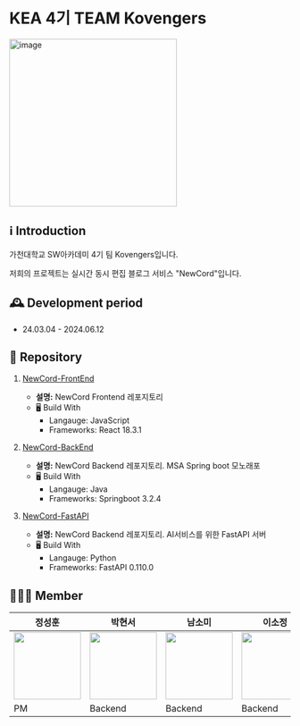 # KEA 4기 TEAM Kovengers

<img width="300" alt="image" src="https://avatars.githubusercontent.com/u/162533365?s=200&v=4">

## ℹ Introduction

가천대학교 SW아카데미 4기 팀 Kovengers입니다.

저희의 프로젝트는 실시간 동시 편집 블로그 서비스 "NewCord"입니다.

## 🕰 Development period
* 24.03.04 - 2024.06.12

## 📍 Repository

1. [NewCord-FrontEnd](https://github.com/KEA-Kovengers/Frontend)
   - **설명:** NewCord Frontend 레포지토리
   - 🖥 Build With
      - Langauge: JavaScript
      - Frameworks: React 18.3.1

2. [NewCord-BackEnd](https://github.com/KEA-Kovengers/Backend)
   - **설명:** NewCord Backend 레포지토리. MSA Spring boot 모노래포
   - 🖥 Build With
      - Langauge: Java
      - Frameworks: Springboot 3.2.4

3. [NewCord-FastAPI](https://github.com/KEA-Kovengers/FastAPI)
   - **설명:** NewCord Backend 레포지토리. AI서비스를 위한 FastAPI 서버
   - 🖥 Build With
      - Langauge: Python
      - Frameworks: FastAPI 0.110.0

## 🧑‍🤝‍🧑 Member

|정성훈|박현서|남소미|이소정|김미소|윤혜원|변상연|
|------|---|---|---|---|---|---|
|<a href="https://github.com/wooing1084"><img src="https://avatars.githubusercontent.com/u/32007781?v=4" height="120px"></a> |<a href="https://github.com/hspark-1"><img src="https://avatars.githubusercontent.com/u/105943940?v=4" height="120px"></a> |<a href="https://github.com/somi4219"><img src="https://avatars.githubusercontent.com/u/125250173?v=4" height="120px"></a>|<a href="https://github.com/2sojeong"><img src="https://avatars.githubusercontent.com/u/118418288?v=4" height="120px"></a>|<a href="https://github.com/bamb14"><img src="https://avatars.githubusercontent.com/u/118671229?v=4" height="120px"></a>|<a href="https://github.com/iey704"><img src="https://avatars.githubusercontent.com/u/105503671?v=4" height="120px"></a>|<a href="https://github.com/ideawolf"><img src="https://avatars.githubusercontent.com/u/45937750?v=4" height="120px"></a>|
|PM|Backend|Backend|Backend|Frontend|Frontend|Infra|



